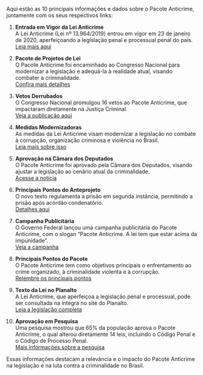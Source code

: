 Aqui estão as 10 principais informações e dados sobre o Pacote Anticrime, juntamente com os seus respectivos links:

1. **Entrada em Vigor da Lei Anticrime**  
   A Lei Anticrime (Lei nº 13.964/2019) entrou em vigor em 23 de janeiro de 2020, aperfeiçoando a legislação penal e processual penal do país.  
   [Leia mais aqui](https://www.gov.br/pt-br/noticias/justica-e-seguranca/2020/01/lei-anticrime-entra-em-vigor-nesta-quinta-feira-23)

2. **Pacote de Projetos de Lei**  
   O Pacote Anticrime foi encaminhado ao Congresso Nacional para modernizar a legislação e adequá-la à realidade atual, visando combater a criminalidade.  
   [Confira mais detalhes](https://www.gov.br/mj/pt-br/assuntos/seus-direitos/elaboracao-legislativa/projetos/anticrime-1/copy4_of_noticias1)

3. **Vetos Derrubados**  
   O Congresso Nacional promulgou 16 vetos ao Pacote Anticrime, que impactaram diretamente na Justiça Criminal.  
   [Veja a publicação aqui](https://www12.senado.gov.br/noticias/noticias/materias/2021/04/30/vetos-derrubados-do-pacote-anticrime-sao-promulgados)

4. **Medidas Modernizadoras**  
   As medidas da Lei Anticrime visam modernizar a legislação no combate à corrupção, organização criminosa e violência no Brasil.  
   [Leia mais sobre isso](https://www.gov.br/mj/pt-br/assuntos/noticias/lei-anticrime-entra-em-vigor)

5. **Aprovação na Câmara dos Deputados**  
   O Pacote Anticrime foi aprovado pela Câmara dos Deputados, visando ajustar a legislação ao cenário atual da criminalidade.  
   [Acesse a notícia](https://www.gov.br/mj/pt-br/assuntos/noticias/camara-dos-deputados-aprova-pacote-anticrime)

6. **Principais Pontos do Anteprojeto**  
   O novo texto regulamenta a prisão em segunda instância, permitindo a prisão após acórdão condenatório.  
   [Detalhes aqui](https://www.gov.br/mj/pt-br/assuntos/noticias/collective-nitf-content-1549457294.68)

7. **Campanha Publicitária**  
   O Governo Federal lançou uma campanha publicitária do Pacote Anticrime, com o slogan “Pacote Anticrime. A lei tem que estar acima da impunidade”.  
   [Veja a campanha](https://www.gov.br/mj/pt-br/assuntos/noticias/governo-federal-lanca-campanha-publicitaria-do-pacote-anticrime)

8. **Principais Pontos do Pacote**  
   O Pacote Anticrime tem como objetivos principais o enfrentamento ao crime organizado, à criminalidade violenta e à corrupção.  
   [Relembre os principais pontos](https://www.gov.br/mj/pt-br/assuntos/noticias/relembre-os-principais-pontos-do-pacote-anticrime-enviado-ao-congresso-nacional)

9. **Texto da Lei no Planalto**  
   A Lei Anticrime, que aperfeiçoa a legislação penal e processual, pode ser consultada na íntegra no site do Planalto.  
   [Leia a legislação completa](https://www.planalto.gov.br/ccivil_03/_ato2019-2022/2019/lei/l13964.htm)

10. **Aprovação em Pesquisa**  
   Uma pesquisa mostrou que 65% da população aprova o Pacote Anticrime, o qual alterou diretamente 14 leis, incluindo o Código Penal e o Código de Processo Penal.  
   [Mais informações sobre a pesquisa](https://www.gov.br/mj/pt-br/assuntos/noticias/collective-nitf-content-1554153442.57)

Essas informações destacam a relevância e o impacto do Pacote Anticrime na legislação e na luta contra a criminalidade no Brasil.